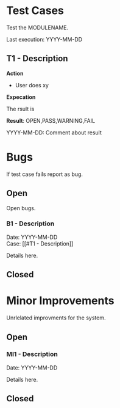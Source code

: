 # Test Cases

Test the MODULENAME.

Last execution: YYYY-MM-DD

## T1 - Description

**Action**

* User does xy

**Expecation**

The rsult is

**Result**: OPEN,PASS,WARNING,FAIL

YYYY-MM-DD: Comment about result

# Bugs

If test case fails report as bug.

## Open

Open bugs.

### B1 - Description
Date: YYYY-MM-DD\
Case: [[#T1 - Description]]

Details here.

## Closed

# Minor Improvements

Unrlelated improvments for the system.

## Open

### MI1 - Description
Date: YYYY-MM-DD

Details here.

## Closed